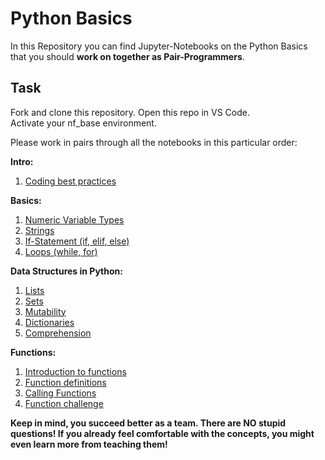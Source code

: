 # Python Basics

In this Repository you can find Jupyter-Notebooks on the Python Basics that you should **work on together as Pair-Programmers**.

## Task
Fork and clone this repository. 
Open this repo in VS Code.  
Activate your nf_base environment. 

Please work in pairs through all the notebooks in this particular order:

**Intro:**
1. [Coding best practices](./Coding_best_practices.ipynb)

**Basics:**
1. [Numeric Variable Types](./Basics/1_Numeric_Variable_Types.ipynb)
2. [Strings](./Basics/2_Strings.ipynb) 
3. [If-Statement (if, elif, else)](./Basics/3_If_Statement.ipynb)
4. [Loops (while, for)](./Basics/4_Loops.ipynb)


**Data Structures in Python:**
1. [Lists](./Data_Structures/1_Lists.ipynb)
2. [Sets](./Data_Structures/2_Sets.ipynb)
3. [Mutability](./Data_Structures/3_Mutability.ipynb)
4. [Dictionaries](./Data_Structures/4_Dictionaries.ipynb)
5. [Comprehension](./Data_Structures/5_Comprehension.ipynb)


**Functions:**
1. [Introduction to functions](./Functions/1_Introduction_to_Functions.ipynb)
2. [Function definitions](./Functions/2_Function_Definitions.ipynb)
3. [Calling Functions](./Functions/3_Calling_Functions.ipynb)
4. [Function challenge](./Functions/4_Functions_Challenge.ipynb)


**Keep in mind, you succeed better as a team. There are NO stupid questions! If you already feel comfortable with the concepts, you might even learn more from teaching them!**


